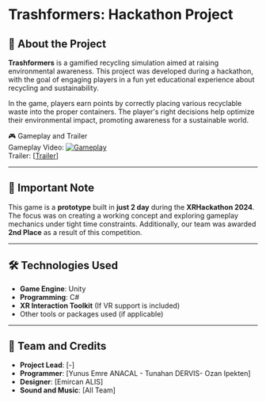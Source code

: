 # Trashformers: Hackathon Project

## 📜 About the Project

**Trashformers** is a gamified recycling simulation aimed at raising environmental awareness. This project was developed during a hackathon, with the goal of engaging players in a fun yet educational experience about recycling and sustainability.

In the game, players earn points by correctly placing various recyclable waste into the proper containers. The player's right decisions help optimize their environmental impact, promoting awareness for a sustainable world.

🎮 Gameplay and Trailer  
Gameplay Video: [![Gameplay](https://img.youtube.com/vi/-kHYBh5LQ_g/0.jpg)](https://www.youtube.com/watch?v=-kHYBh5LQ_g)  
Trailer: [[Trailer](https://www.youtube.com/shorts/3FhAPeJFO28)]

---

## 🚨 Important Note

This game is a **prototype** built in **just 2 day** during the **XRHackathon 2024**. The focus was on creating a working concept and exploring gameplay mechanics under tight time constraints. Additionally, our team was awarded **2nd Place** as a result of this competition.

---

## 🛠️ Technologies Used

- **Game Engine**: Unity  
- **Programming**: C#  
- **XR Interaction Toolkit** (If VR support is included)  
- Other tools or packages used (if applicable)


---

## 🌟 Team and Credits

- **Project Lead**: [-]  
- **Programmer**: [Yunus Emre ANACAL - Tunahan DERVIS- Ozan Ipekten]  
- **Designer**: [Emircan ALIS]  
- **Sound and Music**: [All Team]

